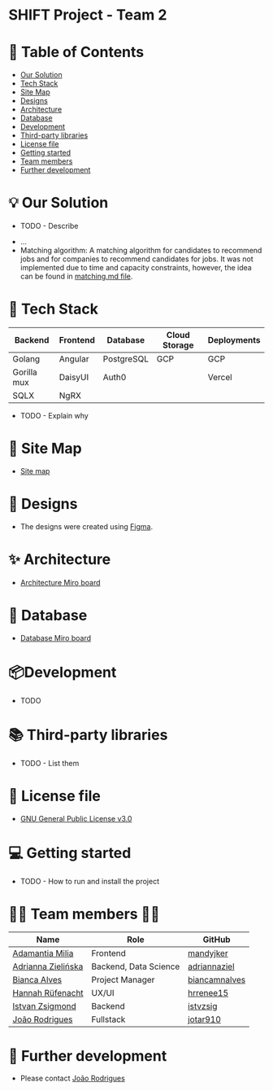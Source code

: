 # SHIFT Project - Team 2

# :bookmark_tabs: Table of Contents
<!-- TOC -->
* [Our Solution](#bulb-our-solution)
* [Tech Stack](#toolbox-tech-stack)
* [Site Map](#dart-site-map)
* [Designs](#art-designs)
* [Architecture](#sparkles-architecture)
* [Database](#game_die-database)
* [Development](#packagedevelopment)
* [Third-party libraries](#books-third-party-libraries)
* [License file](#memo-license-file)
* [Getting started](#computer-getting-started)
* [Team members](#woman_technologist-team-members-man_technologist)
* [Further development](#pushpin-further-development)
<!-- TOC -->

# :bulb: Our Solution
* TODO - Describe
- ...
- Matching algorithm: A matching algorithm for candidates to recommend jobs and for companies to recommend candidates for jobs. It was not implemented due to time and capacity constraints, however, the idea can be found in [matching.md file](https://github.com/WomenPlusPlus/deploy-impact-23-shift-2/blob/main/docs/matching.md). 

# :toolbox: Tech Stack
| Backend     | Frontend | Database | Cloud Storage | Deployments |
|-------------|----------|----------|---------------|-------------|
| Golang      |Angular   |PostgreSQL| GCP           | GCP         |
| Gorilla mux |DaisyUI   |Auth0     |               | Vercel      |
| SQLX        |NgRX      |          |               |             |

* TODO - Explain why

# :dart: Site Map
* [Site map](https://github.com/WomenPlusPlus/deploy-impact-23-shift-2/blob/main/docs/site_map.png)

# :art: Designs
* The designs were created using [Figma](https://www.figma.com/file/3BlcYSbbfCmx8oc5XdCKUN/Shift?type=design&node-id=1-1428&mode=design&t=UaqFM0xV7kPHePNj-0).
 
# :sparkles: Architecture
* [Architecture Miro board](https://miro.com/app/board/uXjVNf9ugWA=/?share_link_id=474651830078)

# :game_die: Database
* [Database Miro board](https://miro.com/app/board/uXjVNfUchWk=/?share_link_id=4352832909)

# :package:Development
* TODO

# :books: Third-party libraries
* TODO - List them

# :memo: License file
* [GNU General Public License v3.0](https://github.com/WomenPlusPlus/deploy-impact-23-shift-2/blob/main/LICENSE)  

# :computer: Getting started
* TODO - How to run and install the project

# :woman_technologist: Team members :man_technologist:
| Name                                                                         | Role            | GitHub                                            |
|------------------------------------------------------------------------------|-----------------|---------------------------------------------------|
| [Adamantia Milia](https://www.linkedin.com/in/adamantia-milia/)              | Frontend        | [mandyjker](https://github.com/mandyjker)         |
| [Adrianna Zielińska](https://www.linkedin.com/in/adriannazielinska/)         | Backend, Data Science    | [adriannaziel](https://github.com/adriannaziel)   |
| [Bianca Alves](https://www.linkedin.com/in/biancaalves/)                     | Project Manager | [biancamnalves](https://github.com/biancamnalves) |
| [Hannah Rüfenacht](https://www.linkedin.com/in/hannahrufenacht/)             | UX/UI           | [hrrenee15](https://github.com/hrrenee15)         |
| [Istvan Zsigmond](https://www.linkedin.com/in/istvan-zsigmond/)              | Backend         | [istvzsig](https://github.com/istvzsig)           |
| [João Rodrigues](https://www.linkedin.com/in/jo%C3%A3o-rodrigues-84268613b/) | Fullstack       | [jotar910](https://github.com/jotar910)           |

# :pushpin: Further development
* Please contact [João Rodrigues](https://www.linkedin.com/in/jo%C3%A3o-rodrigues-84268613b/)
